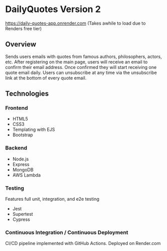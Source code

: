 # DailyQuotes Version 2
https://daily-quotes-app.onrender.com (Takes awhile to load due to Renders free tier)

## Overview
Sends users emails with quotes from famous authors, philosophers, actors, etc. After registering on the main page, users will receive an email to confirm their email address. Once confirmed they will start receiving one quote email daily. Users can unsubscribe at any time via the unsubscribe link at the bottom of every quote email.

## Technologies
### Frontend
* HTML5
* CSS3
* Templating with EJS
* Bootstrap


### Backend
* Node.js
* Express 
* MongoDB
* AWS Lambda

### Testing
Features full unit, integration, and e2e testing
* Jest
* Supertest
* Cypress

### Continuous Integration  / Continuous Deployment
CI/CD pipeline implemented with GitHub Actions.
Deployed on Render.com
